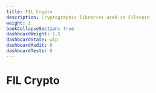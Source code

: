 ```yaml
---
title: FIL Crypto
description: Cryptographic libraries used in Filecoin
weight: 1
bookCollapseSection: true
dashboardWeight: 1.5
dashboardState: wip
dashboardAudit: 0
dashboardTests: 0
---
```


# FIL Crypto